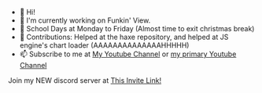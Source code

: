 - 👋 Hi!
- 👀 I'm currently working on Funkin' View.
- 🌱 School Days at Monday to Friday (Almost time to exit christmas break)
- 💞️ Contributions: Helped at the haxe repository, and helped at JS engine's chart loader (AAAAAAAAAAAAAAHHHHH)
- 📫 Subscribe to me at [My Youtube Channel](https://www.youtube.com/c/someguywholikesfnf/featured) or [my primary Youtube Channel](https://www.youtube.com/@VE-Official)

Join my NEW discord server at [This Invite Link!](https://discord.gg/UYEDCnHfHn)
